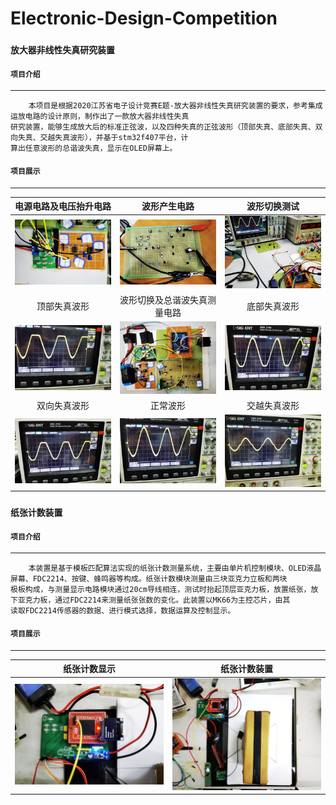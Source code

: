 # Electronic-Design-Competition

###  `放大器非线性失真研究装置`

#### `项目介绍`
-------

        本项目是根据2020江苏省电子设计竞赛E题-放大器非线性失真研究装置的要求，参考集成运放电路的设计原则，制作出了一款放大器非线性失真
    研究装置，能够生成放大后的标准正弦波，以及四种失真的正弦波形（顶部失真、底部失真、双向失真、交越失真波形），并基于stm32f407平台，计
    算出任意波形的总谐波失真，显示在OLED屏幕上。
    
#### `项目展示`
-------
|   电源电路及电压抬升电路    |   波形产生电路    |   波形切换测试    |   
|:---------------:|:---------------:|:---------------:| 
|![image10](https://github.com/GTshenmi/Electronic-Design-Competition/blob/main/Display%20Image/10.JPG)|![image12](https://github.com/GTshenmi/Electronic-Design-Competition/blob/main/Display%20Image/12.jpg)|![image11](https://github.com/GTshenmi/Electronic-Design-Competition/blob/main/Display%20Image/11.jpeg)|
|   顶部失真波形    |波形切换及总谐波失真测量电路|   底部失真波形    |   
|![image4](https://github.com/GTshenmi/Electronic-Design-Competition/blob/main/Display%20Image/4.jpeg)|![image3](https://github.com/GTshenmi/Electronic-Design-Competition/blob/main/Display%20Image/3.jpeg)|![image5](https://github.com/GTshenmi/Electronic-Design-Competition/blob/main/Display%20Image/5.jpeg)|
|   双向失真波形    |    正常波形             |      交越失真波形            |   
|![image7](https://github.com/GTshenmi/Electronic-Design-Competition/blob/main/Display%20Image/7.jpeg)|![image6](https://github.com/GTshenmi/Electronic-Design-Competition/blob/main/Display%20Image/6.jpeg)|![image8](https://github.com/GTshenmi/Electronic-Design-Competition/blob/main/Display%20Image/8.jpeg)|

###  `纸张计数装置`

#### `项目介绍`
-------

        本装置是基于模板匹配算法实现的纸张计数测量系统，主要由单片机控制模块、OLED液晶屏幕、FDC2214、按键、蜂鸣器等构成。纸张计数模块测量由三块亚克力立板和两块   
    极板构成，与测量显示电路模块通过20cm导线相连，测试时抬起顶层亚克力板，放置纸张，放下亚克力板，通过FDC2214来测量纸张张数的变化。此装置以MK66为主控芯片，由其
    读取FDC2214传感器的数据、进行模式选择，数据运算及控制显示。 
    
#### `项目展示`
-------
|   纸张计数显示    |   纸张计数装置    |
|:---------------:|:---------------:|
|![image0](https://github.com/GTshenmi/Electronic-Design-Competition/blob/main/Display%20Image/0.jpeg)|![image1](https://github.com/GTshenmi/Electronic-Design-Competition/blob/main/Display%20Image/1.jpeg)|
